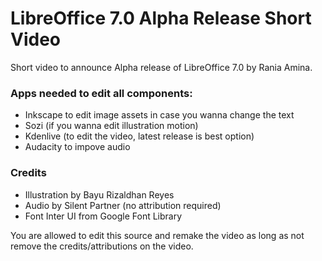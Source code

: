 # LibreOffice 7.0 Alpha Release Short Video

Short video to announce Alpha release of LibreOffice 7.0 by Rania Amina.

### Apps needed to edit all components:
- Inkscape to edit image assets in case you wanna change the text
- Sozi (if you wanna edit illustration motion)
- Kdenlive (to edit the video, latest release is best option)
- Audacity to impove audio

### Credits
- Illustration by Bayu Rizaldhan Reyes
- Audio by Silent Partner (no attribution required)
- Font Inter UI from Google Font Library

You are allowed to edit this source and remake the video as long as not remove the credits/attributions on the video. 


